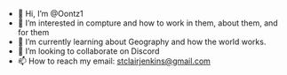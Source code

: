 - 👋 Hi, I’m @Oontz1
- 👀 I’m interested in compture and how to work in them, about them, and for them
- 🌱 I’m currently learning about Geography and how the world works.
- 💞️ I’m looking to collaborate on Discord
- 📫 How to reach my email: stclairjenkins@gmail.com

<!---
Oontz1/Oontz1 is a ✨ special ✨ repository because its `README.md` (this file) appears on your GitHub profile.
You can click the Preview link to take a look at your changes.
--->
